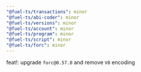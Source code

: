 ```yaml
---
"@fuel-ts/transactions": minor
"@fuel-ts/abi-coder": minor
"@fuel-ts/versions": minor
"@fuel-ts/account": minor
"@fuel-ts/program": minor
"@fuel-ts/script": minor
"@fuel-ts/forc": minor
---
```


feat!: upgrade `forc@0.57.0` and remove `V0` encoding
